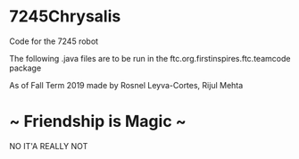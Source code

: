# 7245Chrysalis
Code for the 7245 robot

The following .java files are to be run in the ftc.org.firstinspires.ftc.teamcode package 

As of Fall Term 2019 made by Rosnel Leyva-Cortes, Rijul Mehta 

# ~ Friendship is Magic  ~
NO IT'A REALLY NOT
